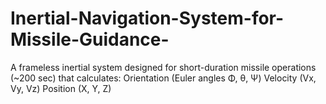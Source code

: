 # Inertial-Navigation-System-for-Missile-Guidance-
A frameless inertial system designed for short-duration missile operations (~200 sec) that calculates:  Orientation (Euler angles Φ, θ, Ψ)  Velocity (Vx, Vy, Vz)  Position (X, Y, Z)
